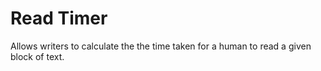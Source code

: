 # Read Timer
Allows writers to calculate the the time taken for a human to read a given block of text.
